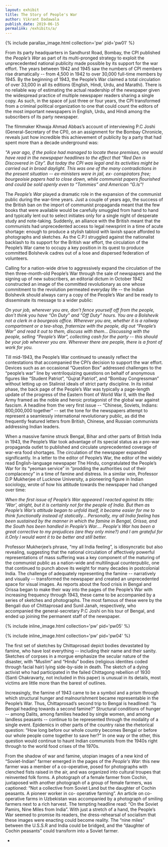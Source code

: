 ```yaml
---
layout: exhibit
title: The Story of People's War
author: Vikrant Dadawala
publish_date: 2019-06-15
permalink: /exhibits/a/
---
```


{% include parallax_image.html collection='pw' pid='pw01' %}


From its party headquarters in Sandhurst Road, Bombay, the CPI published the *People’s War* as part of its multi-pronged strategy to exploit the unprecedented national publicity made possible by its support for the war effort. The years between 1942 and 1945 saw the numbers of CPI members rise dramatically -- from 4,500 in 1942 to over 30,000 full-time members by 1945. By the beginning of 1943, the People’s War claimed a total circulation of over 33,000 in all its editions (English, Hindi, Urdu, and Marathi). There is no reliable way of estimating the actual readership of the newspaper given the widespread practice of multiple newspaper readers sharing a single copy. As such, in the space of just three or four years, the CPI transformed from a criminal political organization to one that could count the editors of the most important newspapers in English, Urdu, and Hindi among the subscribers of its party newspaper.


The filmmaker Khwaja Ahmad Abbas’s account of interviewing P.C Joshi (General-Secretary of the CPI), on an assignment for the Bombay Chronicle, reveals just how incredible this achievement of publicity by a party that had spent more than a decade underground was:

*"A year ago, if the police had managed to locate these premises, one would have read in the newspaper headlines to the effect that “Red Den is Discovered in City”. But today the CPI was legal and its activities might be carried out in broad daylight. This was one of the many contradictions in the present situation -- ex-ministers were in jail, ex- conspirators free; bourgeoisie papers had to close down, while communist papers flourished and could be sold openly even to “Tommies” and American “G.Is”!*

The *People’s War* played a dramatic role in the expansion of the communist public during the war-time years. Just a couple of years ago, the success of the British ban on the import of communist propaganda meant that the few books that were available would be carefully smuggled from hand to hand and typically lent out to select initiates only for a single night of desperate study and note-taking. Suddenly, an alliance with the British meant that the communists had unprecedented access to legal newsprint in a time of acute shortage: enough to produce a stylish tabloid with lavish space afforded to photographs and sketches. As the C.P.I struggled against the nationalist backlash to its support for the British war effort, the circulation of the People’s War came to occupy a key position in its quest to produce committed Bolshevik cadres out of a lose and dispersed federation of volunteers.

Calling for a nation-wide drive to aggressively expand the circulation of the then three-month-old People’s War through the sale of newspapers and the signing up of new subscribers, an editorial dictum in October 1942 constructed an image of the committed revolutionary as one whose commitment to the revolution permeated everyday life -- the Indian Bolshevik should always carry a copy of the People’s War and be ready to disseminate its message to a wider public:

*On your job, wherever you are, don’t fence yourself off from the people, don’t think you have “On Duty” and “Off Duty” hours. You are a Bolshevik not a clerk in a bourgeois office. Wherever you are, whether it is a railway compartment or a tea-shop, fraternize with the people, dig out “People’s War” and read it out to them, discuss with them... Discussing with the people, selling “People’s War”, collecting cash for the party -- this should be your job wherever you are. Wherever there are people, there is a front of work for you.*

Till mid-1943, the People’s War continued to uneasily reflect the contestations that accompanied the CPI’s decision to support the war effort. Devices such as an occasional “Question Box” addressed challenges to the “people’s war” line by ventriloquizing questions on behalf of anonymous figures like “Student Patriot”, “Gujrat Patriot”, and “Bombay Congressman” without letting up on Stalinist ideals of strict party discipline. In its initial phase, the back page of the People’s War was typically a page-length update of the progress of the Eastern front of World War II, with the Red Army framed as the noble and heroic protagonist of the global war against fascism. A headline from the very first issue -- “Chinese, Soviets, Indians: 800,000,000 together” -- set the tone for the newspapers attempt to represent a seamlessly international revolutionary public, as did the frequently featured letters from British, Chinese, and Russian communists addressing Indian leaders.

When a massive famine struck Bengal, Bihar and other parts of British India in 1943, the People’s War took advantage of its special status as a pro-war propaganda outlet to published and circulate unprecedented coverage of war-era food shortages. The circulation of the newspaper expanded significantly. In a letter to the editor of People’s War, the editor of the widely read English-language newspaper The Hindu, congratulated the People’s War for its “yeoman service” in “prodding the authorities out of their complacency” in a time of famine and distress. In a similar vein, Professor D.P Mukherjee of Lucknow University, a pioneering figure in Indian sociology, wrote of how his attitude towards the newspaper had changed over time:

*When the first issue of People’s War appeared I reacted against its title: ‘War’, alright, but it is certainly not for the people of India. But then as People’s War’s attitude began to unfold itself, it became easier for me to think functionally instead of statically... Personally, my all India feeling has been sustained by the manner in which the famine in Bengal, Orissa, and the South has been handled in People’s War.... People's War has been a great corrective to my prejudices (are they only mine?) and I am grateful for it.Only I would want it to be better and still better.*

Professor Mukherjee’s phrase, “my all India feeling”, is idiosyncratic but also revealing, suggesting that the national circulation of affectively powerful representations of mass suffering was a key component of the maturing of the communist public as a nation-wide and multilingual counterpublic, one that continued to punch above its weight for many decades in postcolonial India.
The challenge of adequately representing the famine -- narratively and visually -- transformed the newspaper and created an unprecedented space for visual images. As reports about the food crisis in Bengal and Orissa began to make their way into the pages of the People’s War with increasing frequency through 1943, these came to be accompanied by a series of sketches and photographs. The most famous of these were by the Bengali duo of Chittaprosad and Sunil Janah, respectively, who accompanied the general-secretary P.C Joshi on his tour of Bengal, and ended up joining the permanent staff of the newspaper.

{% include inline_image.html collection='pw' pid='pw05' %}

{% include inline_image.html collection='pw' pid='pw04' %}


The first set of sketches by Chittaprosad depict bodies devastated by famine, who have lost everything -- including their name and their sanity. Sketches of corpses in a morgue emphasize the secular nature of the disaster, with “Muslim” and “Hindu” bodies (religious identites coded through facial hair) lying side-by-side in death. The sketch of a dying activist who had participated in the failed Chittagong rebellion of 1930 (Santi Chakravarty, not included in this paper) is unusual in its details, most victims are little more than the barest of outlines.

Increasingly, the famine of 1943 came to be a symbol and a prism through which structural hunger and malnourishment became representable in the People’s War. Thus, Chittaprosad’s second trip to Bengal is headlined: “Is Bengal heading towards a second famine?” Structural conditions of hunger -- among Dalits, among families headed by single women, and among landless peasants -- continue to be represented through the modality of a single event. Epidemics in other parts of the country raise the rhetorical question: “How long before our whole country becomes Bengal or before our whole people come together to save her?” In one way or the other, this question would continue to haunt Indian communists from the 1940s right through to the world food crises of the 1970s.

From the shadow of war and famine, utopian images of a new kind of “Soviet-Indian” farmer emerged in the pages of the *People's War*: this new farmer was a member of a co-operative, posed for photographs with clenched fists raised in the air, and was organized into cultural troupes that reinvented folk forms. A photograph of a female farmer from Cochin, juxtaposed with another photograph of a group of female farmers, was captioned: “Not a collective from Soviet Land but the daughter of Cochin peasants. A pioneer worker in co- operative farming”. An article on co-operative farms in Uzbekistan was accompanied by a photograph of smiling farmers next to a rich harvest. The tempting headline read: “On the Soviet Pamirs, Nine Miles from India”. With just a stretch of a hand, the People’s War seemed to promise its readers, the dress-rehearsal of socialism that these images were enacting could become reality. The “nine miles” between the U.S.S.R and India could be bridged, and the “daughter of Cochin peasants” could transform into a Soviet farmer.

-
